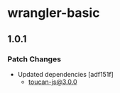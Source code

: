 # wrangler-basic

## 1.0.1

### Patch Changes

- Updated dependencies [adf151f]
  - toucan-js@3.0.0
